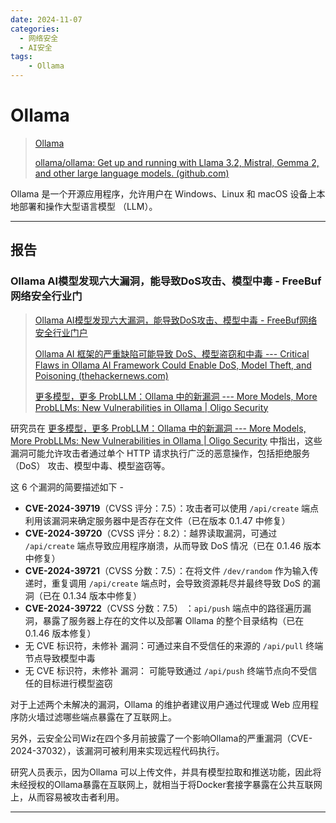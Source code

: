 ```yaml
---
date: 2024-11-07
categories:
  - 网络安全
  - AI安全
tags:
    - Ollama
---
```


# Ollama

> [Ollama](https://ollama.com/)
>
> [ollama/ollama: Get up and running with Llama 3.2, Mistral, Gemma 2, and other large language models. (github.com)](https://github.com/ollama/ollama)

Ollama 是一个开源应用程序，允许用户在 Windows、Linux 和 macOS 设备上本地部署和操作大型语言模型 （LLM）。

---

## 报告

### Ollama AI模型发现六大漏洞，能导致DoS攻击、模型中毒 - FreeBuf网络安全行业门

> [Ollama AI模型发现六大漏洞，能导致DoS攻击、模型中毒 - FreeBuf网络安全行业门户](https://www.freebuf.com/news/414559.html)
>
> [Ollama AI 框架的严重缺陷可能导致 DoS、模型盗窃和中毒 --- Critical Flaws in Ollama AI Framework Could Enable DoS, Model Theft, and Poisoning (thehackernews.com)](https://thehackernews.com/2024/11/critical-flaws-in-ollama-ai-framework.html)
>
> [更多模型，更多 ProbLLM：Ollama 中的新漏洞 --- More Models, More ProbLLMs: New Vulnerabilities in Ollama | Oligo Security](https://www.oligo.security/blog/more-models-more-probllms)

研究员在 [更多模型，更多 ProbLLM：Ollama 中的新漏洞 --- More Models, More ProbLLMs: New Vulnerabilities in Ollama | Oligo Security](https://www.oligo.security/blog/more-models-more-probllms) 中指出，这些漏洞可能允许攻击者通过单个 HTTP 请求执行广泛的恶意操作，包括拒绝服务 （DoS） 攻击、模型中毒、模型盗窃等。

这 6 个漏洞的简要描述如下 -

- **CVE-2024-39719**（CVSS 评分：7.5）：攻击者可以使用 `/api/create` 端点利用该漏洞来确定服务器中是否存在文件（已在版本 0.1.47 中修复）
- **CVE-2024-39720**（CVSS 评分：8.2）：越界读取漏洞，可通过 `/api/create` 端点导致应用程序崩溃，从而导致 DoS 情况（已在 0.1.46 版本中修复）
- **CVE-2024-39721**（CVSS 分数：7.5）：在将文件 `/dev/random` 作为输入传递时，重复调用 `/api/create` 端点时，会导致资源耗尽并最终导致 DoS 的漏洞（已在 0.1.34 版本中修复）
- **CVE-2024-39722**（CVSS 分数：7.5） ：`api/push` 端点中的路径遍历漏洞，暴露了服务器上存在的文件以及部署 Ollama 的整个目录结构（已在 0.1.46 版本修复）
- 无 CVE 标识符，未修补 漏洞：可通过来自不受信任的来源的 `/api/pull` 终端节点导致模型中毒
- 无 CVE 标识符，未修补 漏洞： 可能导致通过 `/api/push` 终端节点向不受信任的目标进行模型盗窃

对于上述两个未解决的漏洞，Ollama 的维护者建议用户通过代理或 Web 应用程序防火墙过滤哪些端点暴露在了互联网上。

另外，云安全公司Wiz在四个多月前披露了一个影响Ollama的严重漏洞（CVE-2024-37032），该漏洞可被利用来实现远程代码执行。

研究人员表示，因为Ollama 可以上传文件，并具有模型拉取和推送功能，因此将未经授权的Ollama暴露在互联网上，就相当于将Docker套接字暴露在公共互联网上，从而容易被攻击者利用。

---







